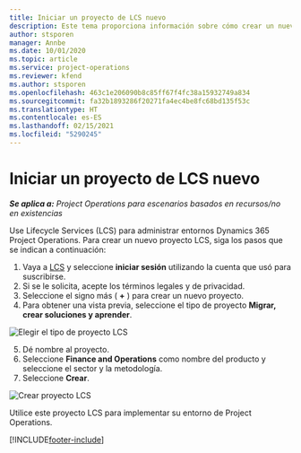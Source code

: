 ```yaml
---
title: Iniciar un proyecto de LCS nuevo
description: Este tema proporciona información sobre cómo crear un nuevo proyecto en LCS para su entorno de Project Operations.
author: stsporen
manager: Annbe
ms.date: 10/01/2020
ms.topic: article
ms.service: project-operations
ms.reviewer: kfend
ms.author: stsporen
ms.openlocfilehash: 463c1e206090b8c85ff67f4fc38a15932749a834
ms.sourcegitcommit: fa32b1893286f20271fa4ec4be8fc68bd135f53c
ms.translationtype: HT
ms.contentlocale: es-ES
ms.lasthandoff: 02/15/2021
ms.locfileid: "5290245"
---
```

# <a name="start-a-new-lcs-project"></a>Iniciar un proyecto de LCS nuevo

_**Se aplica a:** Project Operations para escenarios basados en recursos/no en existencias_

Use Lifecycle Services (LCS) para administrar entornos Dynamics 365 Project Operations. Para crear un nuevo proyecto LCS, siga los pasos que se indican a continuación:

1. Vaya a [LCS](https://lcs.dynamics.com/Logon/Index) y seleccione **iniciar sesión** utilizando la cuenta que usó para suscribirse.
2. Si se le solicita, acepte los términos legales y de privacidad.
3. Seleccione el signo más ( **+** ) para crear un nuevo proyecto.
4. Para obtener una vista previa, seleccione el tipo de proyecto **Migrar, crear soluciones y aprender**.

  ![Elegir el tipo de proyecto LCS](./media/create-lcs-1.png)

5. Dé nombre al proyecto. 
6. Seleccione **Finance and Operations** como nombre del producto y seleccione el sector y la metodología. 
7. Seleccione **Crear**.

![Crear proyecto LCS](./media/create-lcs-2.png)

Utilice este proyecto LCS para implementar su entorno de Project Operations.



[!INCLUDE[footer-include](../includes/footer-banner.md)]